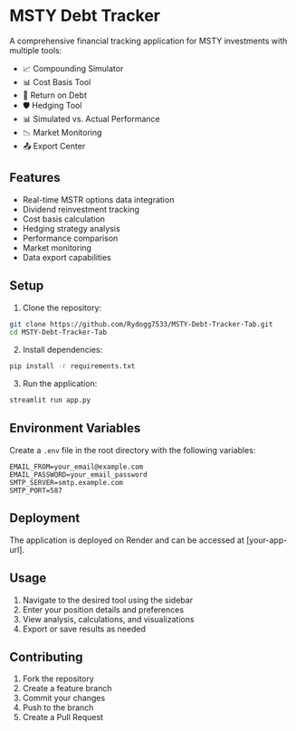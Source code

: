 # MSTY Debt Tracker

A comprehensive financial tracking application for MSTY investments with multiple tools:

- 📈 Compounding Simulator
- 📊 Cost Basis Tool
- 💸 Return on Debt
- 🛡️ Hedging Tool
- 📊 Simulated vs. Actual Performance
- 📉 Market Monitoring
- 📤 Export Center

## Features

- Real-time MSTR options data integration
- Dividend reinvestment tracking
- Cost basis calculation
- Hedging strategy analysis
- Performance comparison
- Market monitoring
- Data export capabilities

## Setup

1. Clone the repository:
```bash
git clone https://github.com/Rydogg7533/MSTY-Debt-Tracker-Tab.git
cd MSTY-Debt-Tracker-Tab
```

2. Install dependencies:
```bash
pip install -r requirements.txt
```

3. Run the application:
```bash
streamlit run app.py
```

## Environment Variables

Create a `.env` file in the root directory with the following variables:
```
EMAIL_FROM=your_email@example.com
EMAIL_PASSWORD=your_email_password
SMTP_SERVER=smtp.example.com
SMTP_PORT=587
```

## Deployment

The application is deployed on Render and can be accessed at [your-app-url].

## Usage

1. Navigate to the desired tool using the sidebar
2. Enter your position details and preferences
3. View analysis, calculations, and visualizations
4. Export or save results as needed

## Contributing

1. Fork the repository
2. Create a feature branch
3. Commit your changes
4. Push to the branch
5. Create a Pull Request 